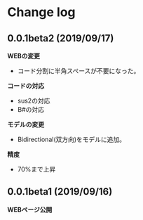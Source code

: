 # Change log

## 0.0.1beta2 (2019/09/17)
**WEBの変更**
- コード分割に半角スペースが不要になった。

**コードの対応**
- sus2の対応
- B#の対応

**モデルの変更**
- Bidirectional(双方向)をモデルに追加。

**精度**
- 70%まで上昇

## 0.0.1beta1 (2019/09/16)
**WEBページ公開**
